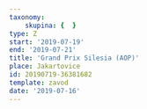 ```yaml
---
taxonomy:
    skupina: {  }
type: Z
start: '2019-07-19'
end: '2019-07-21'
title: 'Grand Prix Silesia (AOP)'
place: Jakartovice
id: 20190719-36381682
template: zavod
date: '2019-07-16'
---
```

